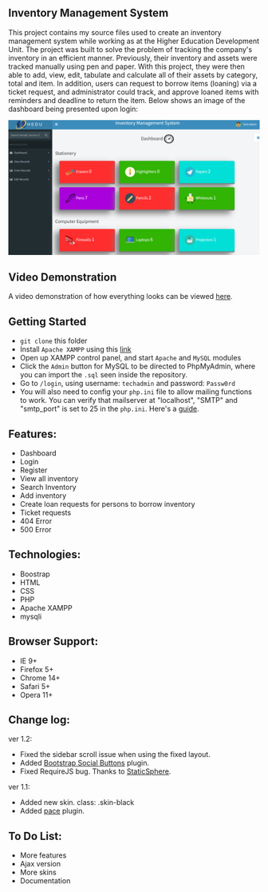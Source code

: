 Inventory Management System
------------------------
This project contains my source files used to create an inventory management system while working as at the Higher Education Development Unit. The project was built to solve the problem of tracking the company's inventory in an efficient manner. Previously, their inventory and assets were tracked manually using pen and paper. With this project, they were then able to add, view, edit, tabulate and calculate all of their assets by category, total and item. In addition, users can request to borrow items (loaning) via a ticket request, and administrator could track, and approve loaned items with reminders and deadline to return the item. Below shows an image of the dashboard being presented upon login:

![Dashboard](/dist/img/dashboard-screenshot.png)

## Video Demonstration
A video demonstration of how everything looks can be viewed [here](https://drive.google.com/file/d/0B_E7tBZ1zioFV2VuWHRwZVBTZWs/view?usp=sharing&resourcekey=0-cm-MwExQgAntoNjIh6252Q).

## Getting Started
- `git clone` this folder
- Install `Apache XAMPP` using this [link](https://www.apachefriends.org/index.html)
- Open up XAMPP control panel, and start `Apache` and `MySQL` modules
- Click the `Admin` button for MySQL to be directed to PhpMyAdmin, where you can import the `.sql` seen inside the repository.
- Go to `/login`, using username: `techadmin` and password: `Passw0rd` 
- You will also need to config your `php.ini` file to allow mailing functions to work. You can verify that mailserver at "localhost", "SMTP" and "smtp_port" is set to 25 in the `php.ini`. Here's a [guide](https://www.quackit.com/php/tutorial/php_mail_configuration.cfm).


Features:
----------------
- Dashboard
- Login
- Register
- View all inventory
- Search Inventory
- Add inventory
- Create loan requests for persons to borrow inventory
- Ticket requests
- 404 Error
- 500 Error

Technologies:
-----------------
- Boostrap 
- HTML
- CSS
- PHP
- Apache XAMPP
- mysqli

Browser Support:
----------------
- IE 9+
- Firefox 5+
- Chrome 14+
- Safari 5+
- Opera 11+

Change log:
-----------
ver 1.2:
- Fixed the sidebar scroll issue when using the fixed layout.
- Added [Bootstrap Social Buttons](http://lipis.github.io/bootstrap-social/ "Bootstrap Social") plugin.
- Fixed RequireJS bug. Thanks to [StaticSphere](https://github.com/StaticSphere "github user"). 

ver 1.1:
- Added new skin. class: .skin-black
- Added [pace](http://github.hubspot.com/pace/docs/welcome/ "pace") plugin.

To Do List:
-----------
- More features
- Ajax version
- More skins
- Documentation

